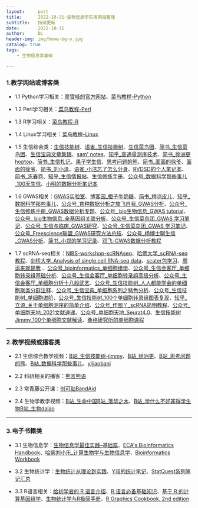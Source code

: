 ```yaml
---
layout:     post
title:      2022-10-31-生物信息学实用网站整理
subtitle:   持续更新
date:       2022-10-31
author:     DL
header-img: img/home-bg-o.jpg
catalog: true
tags:
    - 生物信息学基础

---
```


### 1.教学网站或博客类


- 1.1 Python学习相关：[廖雪峰的官方网站](http://genek.tv/)、[菜鸟教程-Python](https://www.runoob.com/python3/python3-tutorial.html)

- 1.2 Perl学习相关：[菜鸟教程-Perl](https://www.runoob.com/perl/perl-arrays.html)

- 1.3 R学习相关：[菜鸟教程-R](https://www.runoob.com/r/r-tutorial.html)

- 1.4 Linux学习相关：[菜鸟教程-Linux](https://www.runoob.com/linux/linux-tutorial.html)

- 1.5 生信综合类：[生信技能树](http://www.biotrainee.com/)、[语雀_生信技能树](https://www.yuque.com/biotrainee)、[生信菜鸟团](http://www.bio-info-trainee.com/)、[简书_生信菜鸟团](https://www.jianshu.com/p/b6031cde6773)、[生信宝典文章集锦](http://blog.genesino.com/)、[sam' notes](https://qinqianshan.com/)、[知乎_高通量测序技术](https://zhuanlan.zhihu.com/ngs-learning)、[简书_徐洲更hoptop](https://www.jianshu.com/u/9ea40b5f607a)、[简书_生信札记](https://www.jianshu.com/u/068665394ccf)、[果子学生信](https://guoshipeng.com/)、[思考问题的熊](https://kaopubear.top/blog/)、[简书_面面的徐爷](https://www.jianshu.com/u/fe854ffa1f9e)、[面面的徐爷](http://xuchunhui.top/)、[简书_刘小泽](https://www.jianshu.com/u/d7b77c171c15)、[语雀_小洁忘了怎么分身](https://www.yuque.com/xiaojiewanglezenmofenshen)、[RVDSD的个人笔记本](http://rvdsd.top/)、[简书_冻春卷](https://www.jianshu.com/u/6323855c2fa2)、[知乎_生信情报站](https://zhuanlan.zhihu.com/p/109084319)、[生信修炼手册](https://www.jianshu.com/u/057f40afa695)、[公众号_数据科学那些事儿_100天生信](https://mp.weixin.qq.com/mp/appmsgalbum?__biz=MzI1ODk0MTMwNQ==&action=getalbum&album_id=2026417634434449409&scene=173&from_msgid=2247484095&from_itemidx=1&count=3&nolastread=1#wechat_redirect)、[小明的数据分析笔记本](https://cloud.tencent.com/developer/column/85172)

- 1.6 GWAS相关：[GWAS实验室](https://gwaslab.com/)、[博客园_橙子牛奶糖](https://www.cnblogs.com/chenwenyan/)、[简书_程凉皮儿](https://www.jianshu.com/u/e44c43de1627)、[知乎_数据科学那些事儿](https://www.zhihu.com/people/shan-shi-91-24)、[公众号_育种数据分析之放飞自我_GWAS分析](https://mp.weixin.qq.com/mp/appmsgalbum?action=getalbum&__biz=MzI0MTIzNjYwNQ==&scene=1&album_id=1336983097581207553&count=3&uin=&key=&devicetype=Windows+10+x64&version=6302017f&lang=zh_CN&ascene=1&fontgear=2)、[公众号_生信修炼手册_GWAS数据分析专题](https://mp.weixin.qq.com/s/h-7uswxGoO3Gx4lonP9_Cg)、[公众号_ bio生物信息_GWAS tutorial](https://mp.weixin.qq.com/s/Vx-SGCGWKS1j77kZf5ceDg)、[公众号_ bio生物信息_全基因组关联分析](https://mp.weixin.qq.com/mp/appmsgalbum?action=getalbum&__biz=Mzg2MDA2MDQzMQ==&scene=1&album_id=1384643015070924801&count=3&uin=&key=&devicetype=Windows+10+x64&version=6302019a&lang=zh_CN&ascene=1&fontgear=2)、[公众号_生信菜鸟团_GWAS 学习笔记](https://mp.weixin.qq.com/s/ou9MfogMJJV00S6lZpNGqQ)、[公众号_生信与临床_GWAS研究](https://mp.weixin.qq.com/mp/appmsgalbum?action=getalbum&__biz=MjM5MTIzNjI1OA==&scene=1&album_id=1531434992659152897&count=3&uin=&key=&devicetype=Windows+10+x64&version=6302019a&lang=zh_CN&ascene=1&fontgear=2)、[公众号_生信菜鸟团_GWAS 学习笔记](https://mp.weixin.qq.com/s/ou9MfogMJJV00S6lZpNGqQ)、[公众号_Freescience联盟_GWAS研究方法总结](https://mp.weixin.qq.com/s/A8PD7FUAGTUBtUlxD5FhAQ)、[公众号_杨博士聊生信_GWAS分析](https://mp.weixin.qq.com/mp/appmsgalbum?action=getalbum&__biz=MzI1NzAwOTgyNQ==&scene=1&album_id=1848841141161345030&count=3&uin=&key=&devicetype=Windows+10+x64&version=6303005d&lang=zh_CN&ascene=1&fontgear=2)、[简书_小郑的学习记录](https://www.jianshu.com/u/b36b1917e04c)、[邓飞-GWAS数据分析教程](https://dengfei2013.gitee.io/gwas-data-analysis/)

- 1.7 scRNA-seq相关：[NIBS-workshop-scRNAseq](https://nbisweden.github.io/workshop-scRNAseq/)、[哈佛大学_scRNA-seq教程](https://github.com/hbctraining/scRNA-seq/tree/master/lessons)、[剑桥大学_Analysis of single cell RNA-seq data](https://scrnaseq-course.cog.sanger.ac.uk/website/index.html)、[scater包学习](http://www.bioconductor.org/packages/release/bioc/vignettes/scater/inst/doc/overview.html)、[周运来就是我](https://www.jianshu.com/u/06ae70ef31bc) 、[公众号_bioinformatics_单细胞组学](https://mp.weixin.qq.com/mp/appmsgalbum?__biz=MzUzNzYwOTM1NA==&action=getalbum&album_id=1336861434696859648&scene=173&from_msgid=2247487183&from_itemidx=3&count=3&nolastread=1&uin=&key=&devicetype=Windows+10+x64&version=63020179&lang=zh_CN&ascene=1&session_us=gh_131d198fa059&fontgear=2)、[公众号_生信会客厅_单细胞转录组基础分析](https://mp.weixin.qq.com/mp/appmsgalbum?action=getalbum&album_id=1453861481023504385&__biz=MzIyMzMwNDQ2MA==&scene=21&uin=&key=&devicetype=Windows+10+x64&version=63020179&lang=zh_CN&ascene=0&fontgear=2)、[公众号_生信会客厅_单细胞转录组高级分析](https://mp.weixin.qq.com/mp/appmsgalbum?action=getalbum&album_id=1481464359141867525&__biz=MzIyMzMwNDQ2MA==&scene=21&uin=&key=&devicetype=Windows+10+x64&version=63020179&lang=zh_CN&ascene=0&fontgear=2)、[公众号_生信会客厅_单细胞分析十八般武艺](https://mp.weixin.qq.com/mp/appmsgalbum?__biz=MzIyMzMwNDQ2MA==&action=getalbum&album_id=1593332494622359552&scene=173&from_msgid=2247484347&from_itemidx=1&count=3&nolastread=1&uin=&key=&devicetype=Windows+10+x64&version=63020179&lang=zh_CN&ascene=0&fontgear=2)、[公众号_生信技能树_人人都能学会的单细胞聚类分群注释](https://mp.weixin.qq.com/s/1O1zuwLyM6_W0hZm5I26UA)、[公众号_生信宝典_单细胞系列之特色分析](https://mp.weixin.qq.com/mp/appmsgalbum?__biz=MzI5MTcwNjA4NQ==&action=getalbum&album_id=1335659837988110336&scene=173&from_msgid=2247496590&from_itemidx=1&count=3&nolastread=1#wechat_redirect)、[公众号_生信技能树_单细胞进阶](https://mp.weixin.qq.com/mp/appmsgalbum?__biz=MzAxMDkxODM1Ng==&action=getalbum&album_id=1698018533277761536&scene=173&from_msgid=2247501709&from_itemidx=1&count=3&nolastread=1&uin=&key=&devicetype=Windows+10+x64&version=6302019a&lang=zh_CN&ascene=0&fontgear=2)、[公众号_生信技能树_100个单细胞转录组图表复现](https://mp.weixin.qq.com/mp/appmsgalbum?action=getalbum&__biz=MzAxMDkxODM1Ng==&scene=1&album_id=1861541079779442695&count=3&uin=&key=&devicetype=Windows+10+x64&version=6302019a&lang=zh_CN&ascene=1&fontgear=2)、[知乎_立源_关于单细胞测序的简单介绍](https://www.zhihu.com/column/c_1236232204432019456)、[公众号_作图丫_scRNA简明教程](https://mp.weixin.qq.com/mp/appmsgalbum?action=getalbum&__biz=Mzg2NTE1MzU4NQ==&scene=1&album_id=1439296529227169792&count=3&uin=&key=&devicetype=Windows+10+x64&version=6302019a&lang=zh_CN&ascene=1&fontgear=2)、[公众号_单细胞天地_2021文献速递](https://mp.weixin.qq.com/mp/appmsgalbum?action=getalbum&__biz=MzI1Njk4ODE0MQ==&scene=1&album_id=1745616444492431365&count=3&uin=&key=&devicetype=Windows+10+x64&version=6302019a&lang=zh_CN&ascene=1&fontgear=2)、[公众号_单细胞天地_Seurat4.0](https://mp.weixin.qq.com/mp/appmsgalbum?__biz=MzI1Njk4ODE0MQ==&action=getalbum&album_id=1915477797733482497&scene=173&from_msgid=2247496439&from_itemidx=1&count=3&nolastread=1&uin=&key=&devicetype=Windows+10+x64&version=6303005d&lang=zh_CN&ascene=0&fontgear=2)、[生信技能树Jimmy_100个单细胞文献解读](https://www.bilibili.com/video/BV1DK4y1X7bb)、[桑格研究所的单细胞课程](https://www.singlecellcourse.org/)

---

### 2.教学视频或播客类

- 2.1 生信综合教学视频：[B站_生信技能树-jimmy](https://space.bilibili.com/338686099/)、[B站_徐洲更](https://space.bilibili.com/249108235/)、[B站_思考问题的熊](https://space.bilibili.com/293473627/)、[B站_数据科学那些事儿](https://space.bilibili.com/629646873/)、[yijiaobani](https://space.bilibili.com/387957560/)

- 2.2 科研相关的播客：[熊言熊语](https://podcast.kaopubear.top/)

- 2.3 常青藤公开课：[创可贴BandAid](https://space.bilibili.com/44573713/)

- 2.4 生物学教学视频：[B站_生命中国](https://space.bilibili.com/19553447/)[B站_落华之木](https://space.bilibili.com/238191342/)、[B站_学什么不好非得学生物](https://space.bilibili.com/396933332/)[B站_生物dalao](https://space.bilibili.com/199898430/)

---

### 3.电子书籍类

- 3.1 生物信息学：[生物信息学最佳实践–基础篇](http://www.biotrainee.com/jmzeng/book/basic/)、[ECA's Bioinformatics Handbook](https://eriqande.github.io/eca-bioinf-handbook/index.html)、[哈佛刘小乐_计算生物学与生物信息学](https://liulab-dfci.github.io/bioinfo-combio/)、[Bioinformatics Workbook](https://bioinformaticsworkbook.org/list.html#gsc.tab=0)

- 3.2 生物统计学：[生物统计从理论到实践](https://www.yuque.com/biotrainee/biostat)、[Y叔的统计笔记](https://guangchuangyu.github.io/statistics_notes/index.html)、[StatQuest系列笔记汇总](https://mp.weixin.qq.com/s/cvA40tLtpIzb_z2xtLD3ig)

- 3.3 R语言相关：[给初学者的 R 语言介绍](https://kaopubear.top/blog/2017-03-06-rintro2sibs/)、[R 语言必备基础知识](https://kaopubear.top/blog/2018-12-11-rbasic/)、[基于 R 的计算基因组学](https://compgenomr.kaopubear.top/)、[生物统计学与R极简手册](https://kaopubear.top/learnR/r_and_statistics_basic.html)、[R Graphics Cookbook, 2nd edition](https://r-graphics.org/)


